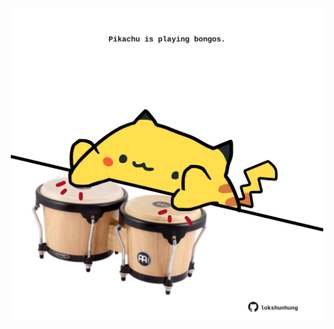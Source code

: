 <!-- built at 16/12/2021, 19:01:45 UTC -->
<p align="center">
  <img width="500" height="500" src="./ReadmeImage.svg">
</p>
